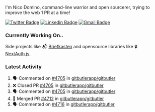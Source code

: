 
I'm Nico Domino, command-line warrior and open sourcerer, trying to improve the web 1 PR at a time!

[![Twitter Badge](https://img.shields.io/badge/-@ndom91-1ca0f1?style=flat-square&labelColor=1ca0f1&logo=twitter&logoColor=white&link=https://twitter.com/ndom91)](https://twitter.com/ndom91) [![Linkedin Badge](https://img.shields.io/badge/-ndom91-blue?style=flat-square&logo=Linkedin&logoColor=white&link=https://www.linkedin.com/in/ndom91/)](https://www.linkedin.com/in/ndom91/) [![Gmail Badge](https://img.shields.io/badge/-yo@ndo.dev-c14438?style=flat-square&logo=mail.ru&logoColor=white&link=mailto:yo@ndo.dev)](mailto:yo@ndo.dev)

### Currently Working On..

Side projects like 📬 [Briefkasten](https://briefkastenhq.com) and opensource libraries like 🔒 [NextAuth.js](https://github.com/nextauthjs/next-auth).

<!--START_SECTION_PROFILE_VIEWS:readme-info-->
<!--END_SECTION_PROFILE_VIEWS:readme-info-->

<!--START_SECTION_DAILY_COMMIT:readme-info-->
<!--END_SECTION_DAILY_COMMIT:readme-info-->

<!--START_SECTION_WEEKLY_COMMIT:readme-info-->
<!--END_SECTION_WEEKLY_COMMIT:readme-info-->

### Latest Activity

<!--START_SECTION:activity-->
1. 🗣 Commented on [#4705](https://github.com/gitbutlerapp/gitbutler/pull/4705#issuecomment-2296335633) in [gitbutlerapp/gitbutler](https://github.com/gitbutlerapp/gitbutler)
2. ❌ Closed PR [#4705](https://github.com/gitbutlerapp/gitbutler/pull/4705) in [gitbutlerapp/gitbutler](https://github.com/gitbutlerapp/gitbutler)
3. 🗣 Commented on [#4705](https://github.com/gitbutlerapp/gitbutler/pull/4705#issuecomment-2296057074) in [gitbutlerapp/gitbutler](https://github.com/gitbutlerapp/gitbutler)
4. 🎉 Merged PR [#4712](https://github.com/gitbutlerapp/gitbutler/pull/4712) in [gitbutlerapp/gitbutler](https://github.com/gitbutlerapp/gitbutler)
5. 🗣 Commented on [#4716](https://github.com/gitbutlerapp/gitbutler/pull/4716#issuecomment-2295980011) in [gitbutlerapp/gitbutler](https://github.com/gitbutlerapp/gitbutler)
<!--END_SECTION:activity-->
